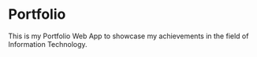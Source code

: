 # Portfolio
This is my Portfolio Web App to showcase my achievements in the field of Information Technology.
